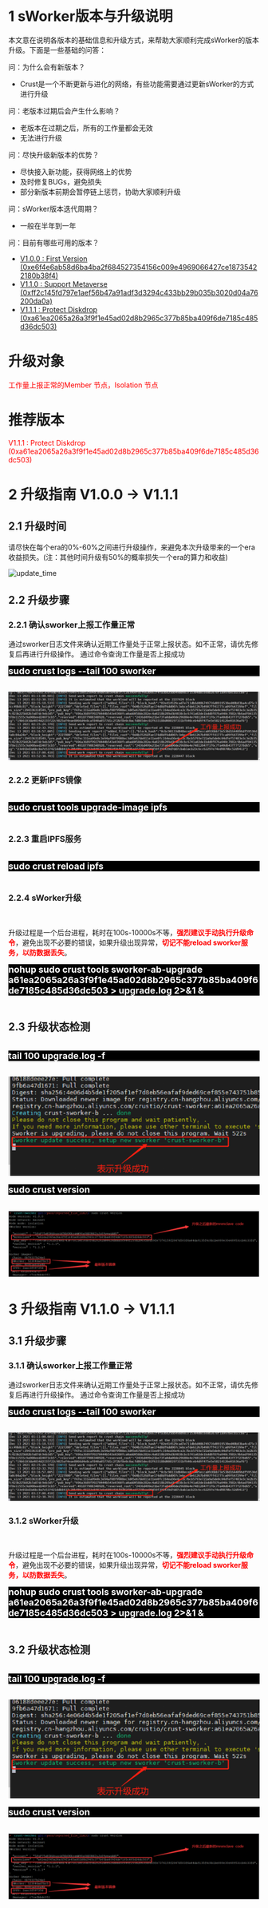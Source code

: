 # **1 sWorker版本与升级说明**
本文意在说明各版本的基础信息和升级方式，来帮助大家顺利完成sWorker的版本升级。下面是一些基础的问答：

问：为什么会有新版本？
- Crust是一个不断更新与进化的网络，有些功能需要通过更新sWorker的方式进行升级

问：老版本过期后会产生什么影响？ 
- 老版本在过期之后，所有的工作量都会无效
- 无法进行升级

问：尽快升级新版本的优势？
- 尽快接入新功能，获得网络上的优势
- 及时修复BUGs，避免损失
- 部分新版本前期会暂停链上惩罚，协助大家顺利升级

问：sWorker版本迭代周期？
- 一般在半年到一年 

问：目前有哪些可用的版本？
- <a href="https://github.com/crustio/crust-sworker/releases/tag/v1.0.0" target="_blank" >V1.0.0 : First Version (0xe6f4e6ab58d6ba4ba2f684527354156c009e4969066427ce18735422180b38f4)</a>
- <a href="https://github.com/crustio/crust-sworker/releases/tag/v1.1.0" target="_blank" >V1.1.0 : Support Metaverse (0xff2c145fd797e1aef56b47a91adf3d3294c433bb29b035b3020d04a76200da0a)</a>
- <a href="https://github.com/crustio/crust-sworker/releases/tag/v1.1.1" target="_blank" >V1.1.1 : Protect Diskdrop (0xa61ea2065a26a3f9f1e45ad02d8b2965c377b85ba409f6de7185c485d36dc503)</a>

# **升级对象**

<text style="color: red">工作量上报正常的Member 节点，Isolation 节点</text>

# **推荐版本**

<text style="color: red">V1.1.1 : Protect Diskdrop (0xa61ea2065a26a3f9f1e45ad02d8b2965c377b85ba409f6de7185c485d36dc503)</text>

# **2 升级指南 V1.0.0 -> V1.1.1**

## **2.1 升级时间**

请尽快在每个era的0%-60%之间进行升级操作，来避免本次升级带来的一个era收益损失。(注：其他时间升级有50%的概率损失一个era的算力和收益)

![update_time](../assets/update_time_zh.png)

##  **2.2 升级步骤**
### **2.2.1 确认sworker上报工作量正常**

通过sworker日志文件来确认近期工作量处于正常上报状态。如不正常，请优先修复后再进行升级操作。
通过命令查询工作量是否上报成功
<br>

<div style="background: black; font-size: 18px; font-weight:bold; color: white">sudo crust logs --tail 100 sworker</div>
<br>

![workreport_status](../assets/workreport_status_zh.png)

### **2.2.2 更新IPFS镜像** 
<br>

<div style="background: black; font-size: 18px; font-weight:bold; color: white">sudo crust tools upgrade-image ipfs</div>
<br>

### **2.2.3 重启IPFS服务**

<br>

<div style="background: black; font-size: 18px; font-weight:bold; color: white">sudo crust reload ipfs</div>
<br>

### **2.2.4 sWorker升级**
<br>

 升级过程是一个后台进程，耗时在100s-10000s不等，<text style="color: red">**强烈建议手动执行升级命令**</text>，避免出现不必要的错误，如果升级出现异常，<text style="color: red">**切记不能reload sworker服务，以防数据丢失**</text>。 

<div style="background: black; font-size: 18px; font-weight:bold; color: white">nohup sudo crust tools sworker-ab-upgrade a61ea2065a26a3f9f1e45ad02d8b2965c377b85ba409f6de7185c485d36dc503 > upgrade.log 2>&1 &</div>
<br>


## **2.3 升级状态检测**
<br>
<div style="background: black; font-size: 18px; font-weight:bold; color: white">tail 100 upgrade.log -f</div>
<br>

![upgrade_status](../assets/upgrade_status_zh.png)

<div style="background: black; font-size: 18px; font-weight:bold; color: white">sudo crust version
</div>
<br>

![sworker_version](../assets/version_v1.1.1_zh.png)

# **3 升级指南 V1.1.0 -> V1.1.1**

##  **3.1 升级步骤**

### **3.1.1 确认sworker上报工作量正常**
通过sworker日志文件来确认近期工作量处于正常上报状态。如不正常，请优先修复后再进行升级操作。
通过命令查询工作量是否上报成功
<br>
<div style="background: black; font-size: 18px; font-weight:bold; color: white">sudo crust logs --tail 100 sworker</div>
<br>

![workreport_status](../assets/workreport_status_zh.png)

### **3.1.2 sWorker升级**
<br>

 升级过程是一个后台进程，耗时在100s-10000s不等，<text style="color: red">**强烈建议手动执行升级命令**</text>，避免出现不必要的错误，如果升级出现异常，<text style="color: red">**切记不能reload sworker服务，以防数据丢失**</text>。 
<br>
<div style="background: black; font-size: 18px; font-weight:bold; color: white">nohup sudo crust tools sworker-ab-upgrade a61ea2065a26a3f9f1e45ad02d8b2965c377b85ba409f6de7185c485d36dc503 > upgrade.log 2>&1 &</div>
<br>

## **3.2 升级状态检测**
<br>
<div style="background: black; font-size: 18px; font-weight:bold; color: white">tail 100 upgrade.log -f</div>
<br>

![upgrade_status](../assets/upgrade_status_zh.png)

<div style="background: black; font-size: 18px; font-weight:bold; color: white">sudo crust version
</div>
<br>

![sworker_version](../assets/version_v1.1.1_zh.png)

